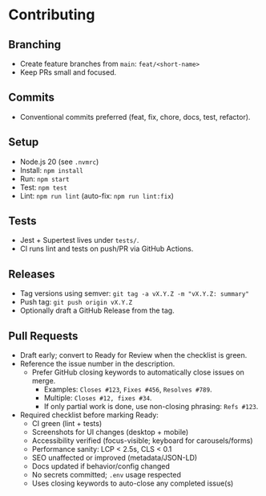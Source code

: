 # Contributing

## Branching
- Create feature branches from `main`: `feat/<short-name>`
- Keep PRs small and focused.

## Commits
- Conventional commits preferred (feat, fix, chore, docs, test, refactor).

## Setup
- Node.js 20 (see `.nvmrc`)
- Install: `npm install`
- Run: `npm start`
- Test: `npm test`
 - Lint: `npm run lint` (auto-fix: `npm run lint:fix`)

## Tests
- Jest + Supertest lives under `tests/`.
- CI runs lint and tests on push/PR via GitHub Actions.

## Releases
- Tag versions using semver: `git tag -a vX.Y.Z -m "vX.Y.Z: summary"`
- Push tag: `git push origin vX.Y.Z`
- Optionally draft a GitHub Release from the tag.

## Pull Requests
- Draft early; convert to Ready for Review when the checklist is green.
- Reference the issue number in the description.
	- Prefer GitHub closing keywords to automatically close issues on merge.
		- Examples: `Closes #123`, `Fixes #456`, `Resolves #789`.
		- Multiple: `Closes #12, fixes #34`.
		- If only partial work is done, use non-closing phrasing: `Refs #123`.
- Required checklist before marking Ready:
	- CI green (lint + tests)
	- Screenshots for UI changes (desktop + mobile)
	- Accessibility verified (focus-visible; keyboard for carousels/forms)
	- Performance sanity: LCP < 2.5s, CLS < 0.1
	- SEO unaffected or improved (metadata/JSON-LD)
	- Docs updated if behavior/config changed
	- No secrets committed; `.env` usage respected
 	- Uses closing keywords to auto-close any completed issue(s)
